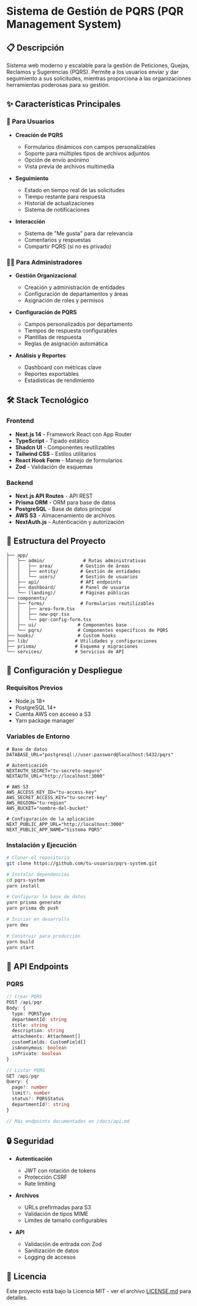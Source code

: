 # Sistema de Gestión de PQRS (PQR Management System)

## 📋 Descripción

Sistema web moderno y escalable para la gestión de Peticiones, Quejas, Reclamos y Sugerencias (PQRS). Permite a los usuarios enviar y dar seguimiento a sus solicitudes, mientras proporciona a las organizaciones herramientas poderosas para su gestión.

## ✨ Características Principales

### 👥 Para Usuarios

- **Creación de PQRS**
  - Formularios dinámicos con campos personalizables
  - Soporte para múltiples tipos de archivos adjuntos
  - Opción de envío anónimo
  - Vista previa de archivos multimedia
  
- **Seguimiento**
  - Estado en tiempo real de las solicitudes
  - Tiempo restante para respuesta
  - Historial de actualizaciones
  - Sistema de notificaciones

- **Interacción**
  - Sistema de "Me gusta" para dar relevancia
  - Comentarios y respuestas
  - Compartir PQRS (si no es privado)

### 👨‍💼 Para Administradores

- **Gestión Organizacional**
  - Creación y administración de entidades
  - Configuración de departamentos y áreas
  - Asignación de roles y permisos

- **Configuración de PQRS**
  - Campos personalizados por departamento
  - Tiempos de respuesta configurables
  - Plantillas de respuesta
  - Reglas de asignación automática

- **Análisis y Reportes**
  - Dashboard con métricas clave
  - Reportes exportables
  - Estadísticas de rendimiento

## 🛠️ Stack Tecnológico

### Frontend
- **Next.js 14** - Framework React con App Router
- **TypeScript** - Tipado estático
- **Shadcn UI** - Componentes reutilizables
- **Tailwind CSS** - Estilos utilitarios
- **React Hook Form** - Manejo de formularios
- **Zod** - Validación de esquemas

### Backend
- **Next.js API Routes** - API REST
- **Prisma ORM** - ORM para base de datos
- **PostgreSQL** - Base de datos principal
- **AWS S3** - Almacenamiento de archivos
- **NextAuth.js** - Autenticación y autorización

## 📁 Estructura del Proyecto

```
├── app/
│   ├── admin/              # Rutas administrativas
│   │   ├── area/          # Gestión de áreas
│   │   ├── entity/        # Gestión de entidades
│   │   └── users/         # Gestión de usuarios
│   ├── api/               # API endpoints
│   ├── dashboard/         # Panel de usuario
│   └── (landing)/         # Páginas públicas
├── components/
│   ├── forms/             # Formularios reutilizables
│   │   ├── area-form.tsx
│   │   ├── new-pqr.tsx
│   │   └── pqr-config-form.tsx
│   ├── ui/               # Componentes base
│   └── pqrs/             # Componentes específicos de PQRS
├── hooks/                # Custom hooks
├── lib/                 # Utilidades y configuraciones
├── prisma/              # Esquema y migraciones
└── services/            # Servicios de API
```

## 🚀 Configuración y Despliegue

### Requisitos Previos
- Node.js 18+
- PostgreSQL 14+
- Cuenta AWS con acceso a S3
- Yarn package manager

### Variables de Entorno
```env
# Base de datos
DATABASE_URL="postgresql://user:password@localhost:5432/pqrs"

# Autenticación
NEXTAUTH_SECRET="tu-secreto-seguro"
NEXTAUTH_URL="http://localhost:3000"

# AWS S3
AWS_ACCESS_KEY_ID="tu-access-key"
AWS_SECRET_ACCESS_KEY="tu-secret-key"
AWS_REGION="tu-region"
AWS_BUCKET="nombre-del-bucket"

# Configuración de la aplicación
NEXT_PUBLIC_APP_URL="http://localhost:3000"
NEXT_PUBLIC_APP_NAME="Sistema PQRS"
```

### Instalación y Ejecución

```bash
# Clonar el repositorio
git clone https://github.com/tu-usuario/pqrs-system.git

# Instalar dependencias
cd pqrs-system
yarn install

# Configurar la base de datos
yarn prisma generate
yarn prisma db push

# Iniciar en desarrollo
yarn dev

# Construir para producción
yarn build
yarn start
```

## 📡 API Endpoints

### PQRS
```typescript
// Crear PQRS
POST /api/pqr
Body: {
  type: PQRSType
  departmentId: string
  title: string
  description: string
  attachments: Attachment[]
  customFields: CustomField[]
  isAnonymous: boolean
  isPrivate: boolean
}

// Listar PQRS
GET /api/pqr
Query: {
  page?: number
  limit?: number
  status?: PQRSStatus
  departmentId?: string
}

// Más endpoints documentados en /docs/api.md
```

## 🔒 Seguridad

- **Autenticación**
  - JWT con rotación de tokens
  - Protección CSRF
  - Rate limiting

- **Archivos**
  - URLs prefirmadas para S3
  - Validación de tipos MIME
  - Límites de tamaño configurables

- **API**
  - Validación de entrada con Zod
  - Sanitización de datos
  - Logging de accesos


## 📄 Licencia

Este proyecto está bajo la Licencia MIT - ver el archivo [LICENSE.md](LICENSE.md) para detalles.

